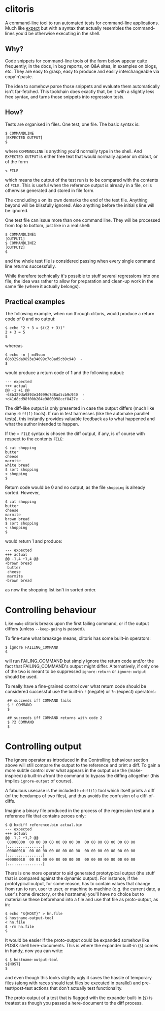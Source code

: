 clitoris
========

A command-line tool to run automated tests for command-line
applications.  Much like [expect][1] but with a syntax that actually
resembles the command-lines you'd be otherwise executing in the shell.

Why?
----
Code snippets for command-line tools of the form below appear quite
frequently; in the docs, in bug reports, on Q&A sites, in examples on
blogs, etc.  They are easy to grasp, easy to produce and easily
interchangeable via copy'n'paste.

The idea to somehow parse those snippets and evaluate them automatically
isn't far-fetched.  This toolchain does exactly that, be it with a
slightly less free syntax, and turns those snippets into regression
tests.

How?
----
Tests are organised in files.  One test, one file.  The basic syntax is:

    $ COMMANDLINE
    [EXPECTED OUTPUT]
    $

where `COMMANDLINE` is anything you'd normally type in the shell.
And `EXPECTED OUTPUT` is either free text that would normally appear on
stdout, or of the form

    < FILE

which means the output of the test run is to be compared with the
contents of `FILE`.  This is useful when the reference output is already
in a file, or is otherwise generated and stored in file form.

The concluding `$` on its own demarks the end of the test file.
Anything beyond will be blissfully ignored.  Also anything before the
initial `$` line will be ignored.

One test file can issue more than one command line.  They will be
processed from top to bottom, just like in a real shell:

    $ COMMANDLINE1
    [OUTPUT1]
    $ COMMANDLINE2
    [OUTPUT2]
    $

and the whole test file is considered passing when every single command
line returns successfully.

While therefore technically it's possible to stuff several regressions
into one file, the idea was rather to allow for preparation and clean-up
work in the same file (where it actually belongs).

Practical examples
------------------
The following example, when run through clitoris, would produce a return
code of 0 and no output:

    $ echo "2 + 3 = $((2 + 3))"
    2 + 3 = 5
    $

whereas

    $ echo -n | md5sum
    68b329da9893e34099c7d8ad5cb9c940  -
    $

would produce a return code of 1 and the following output:

    --- expected
    +++ actual
    @@ -1 +1 @@
    -68b329da9893e34099c7d8ad5cb9c940  -
    +d41d8cd98f00b204e9800998ecf8427e  -

The diff-like output is only presented in case the output differs (much
like many `diff(1)` tools).  If run in test harnesses (like the automake
parallel tests), this instantly provides valuable feedback as to what
happened and what the author intended to happen.

If the `< FILE` syntax is chosen the diff output, if any, is of course
with respect to the contents `FILE`:

    $ cat shopping
    butter
    cheese
    marmite
    white bread
    $ sort shopping
    < shopping
    $

Return code would be 0 and no output, as the file `shopping` is already
sorted.  However,

    $ cat shopping
    butter
    cheese
    marmite
    brown bread
    $ sort shopping
    < shopping
    $

would return 1 and produce:

    --- expected
    +++ actual
    @@ -1,4 +1,4 @@
    +brown bread
     butter
     cheese
     marmite
    -brown bread

as now the shopping list isn't in sorted order.


Controlling behaviour
=====================

Like `make` clitoris breaks upon the first failing command, or if the
output differs (unless `--keep-going` is passed).

To fine-tune what breakage means, clitoris has some built-in operators:

    $ ignore FAILING_COMMAND
    $

will run FAILING_COMMAND but simply ignore the return code and/or the
fact that FAILING_COMMAND's output might differ.  Alternatively, if only
one of the two is meant to be suppressed `ignore-return` or
`ignore-output` should be used.

To really have a fine-grained control over what return code should be
considered successful use the built-in `!` (negate) or `?n` (expect)
operators:

     ## succeeds iff COMMAND fails
     $ ! COMMAND
     $

     ## succeeds iff COMMAND returns with code 2
     $ ?2 COMMAND
     $

Controlling output
==================

The ignore operator as introduced in the Controlling behaviour section
above will still compare the output to the reference and print a diff.
To gain a more subtle control over what appears in the output use the
(make-inspired) `@` built-in afront the command to bypass the diffing
altogether (this implies `ignore-output` of course).

A fabulous usecase is the included `hxdiff(1)` tool which itself prints
a diff (of the hexdumps of two files), and thus avoids the confusion of
a diff-of-diffs.

Imagine a binary file produced in the process of the regression test and
a reference file that contains zeroes only:

    $ @ hxdiff reference.bin actual.bin
    --- expected
    +++ actual
    @@ -1,2 +1,2 @@
     00000000  00 00 00 00 00 00 00 00  00 00 00 00 00 00 00 00   |................|
    -00000010  00 00 00 00 00 00 00 00  00 00 00 00 00 00 00 00   |................|
    +00000010  00 01 00 00 00 00 00 00  00 00 00 00 00 00 00 00   |................|

There is one more operator to aid generated prototypical output (the
stuff that is compared against the dynamic output).  For instance, if
the prototypical output, for some reason, has to contain values that
change from run to run, user to user, or machine to machine (e.g. the
current date, a user's home directory, or the hostname) you'll have no
choice but to materialise these beforehand into a file and use that file
as proto-output, as in:

    $ echo "${HOST}" > hn.file
    $ hostname-output-tool
    < hn.file
    $ -rm hn.file
    $

It would be easier if the proto-output could be expanded somehow like
POSIX shell here-documents.  This is where the expander built-in (`$`)
comes in handy, now you can write:

    $ $ hostname-output-tool
    ${HOST}
    $

and even though this looks slightly ugly it saves the hassle of
temporary files (along with races should test files be executed in
parallel) and pre-test/post-test actions that don't actually test
functionality.

The proto-output of a test that is flagged with the expander built-in
(`$`) is treatest as though you passed a here-document to the diff
process.


  [1]: http://expect.sourceforge.net/
